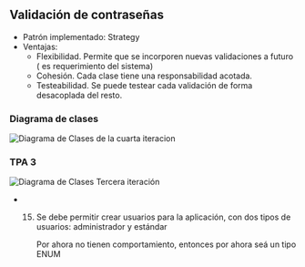 ## Validación de contraseñas
* Patrón implementado: Strategy
* Ventajas:
    * Flexibilidad. Permite que se incorporen nuevas validaciones a futuro ( es requerimiento del sistema)
    * Cohesión. Cada clase tiene una responsabilidad acotada. 
    * Testeabilidad. Se puede testear cada validación de forma desacoplada del resto.
    
### Diagrama de clases
![Diagrama de Clases de la cuarta iteracion](http://www.plantuml.com/plantuml/png/fSwnYiCm30RWtK-XyMx94nmXa8ovvI2tgx5Q1BOSB3bBwRitb0O2AHsQLTB_wM_KC5k9mOq1LM7GWfaJN1q0zApsyu-1FUOsYMLK4iOQvjqCtCsjsQggOPy2nsAKppZIY-tZtvpOmuf_VI-aUzRQN7PquW0Sfq2HnFGTjhLMgazoOIl-buKZ7e06wNYHqY3O1fpf0DLYnj4ea_xHHCO-wITQG-9B37S0)

### TPA 3
![Diagrama de Clases Tercera iteración](http://www.plantuml.com/plantuml/png/ZL9DRzim3BtxLmWvTHyki7iG56jQeCE61SF-024n7W59z2IvXmNzxnDZnPNjeiZ9zdjyZtoaxsA2a0Pd6_89mn4qgWUVo80vDI-DjX2ZUkW2HZurglrECMsV4hguKoIFZ1q2FoCQ3gg_l6Nq1tiqeDpvaR_th0U7Fl4zEmoQm2gpWaI7XdYF1-XOkTTtSO24weZwZzWTBKDIv7eE2Nzpojf6VUemhVkCqzzy6Fb7CPX3LSiv8RuB-HupPB42CT7V8QDXmbwQozuADJBg9F6WtsesrF5dWr47wZMntutcb_fOsKD-xI1SgB6b9KT-1hus_ONddLGzdtp23eC2JrnzEfJhpMOK-b4sAtTBd5izOoY6wtZta8qu49GVHfgza_0SSTB48f90Kyg95NJAkOIXjwGXpzLPgAXg1SB40uIIAfv45XReJPdWJM7XlWs1J6vM6IoOQro-GaIrjX1u9YytQzkTMfnbTWCfs7pSg3UvszlTGbiwY6fricO9Y7wzl_VBLjkwibpoDpz31vx-WVma9TXYxenistRpPQFgskOElHcS_Gy0)
* 15. Se debe permitir crear usuarios para la aplicación, con dos tipos de usuarios: administrador y estándar
    
    
        Por ahora no tienen comportamiento, entonces por ahora seá un tipo ENUM
        
      